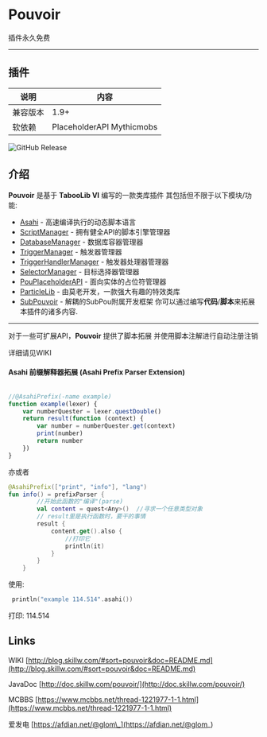 # Pouvoir

插件永久免费

---

## 插件

| 说明   | 内容                        |
|------|---------------------------|
| 兼容版本 | 1.9+                      |
| 软依赖  | PlaceholderAPI Mythicmobs |

![GitHub Release](https://img.shields.io/github/v/release/Skillw/Pouvoir)


## 介绍

**Pouvoir** 是基于 **TabooLib VI** 编写的一款类库插件
其包括但不限于以下模块/功能:

- [Asahi](https://github.com/Glom-c/Asahi) - 高速编译执行的动态脚本语言
- [ScriptManager](https://github.com/Glom-c/Pouvoir/tree/master/src/main/kotlin/com/skillw/pouvoir/api/manager/sub/script) -
  拥有健全API的脚本引擎管理器
- [DatabaseManager](https://github.com/Glom-c/Pouvoir/blob/master/src/main/kotlin/com/skillw/pouvoir/api/manager/sub/DatabaseManager.kt) -
  数据库容器管理器
- [TriggerManager](https://github.com/Glom-c/Pouvoir/blob/master/src/main/kotlin/com/skillw/pouvoir/api/manager/sub/TriggerManager.kt) -
  触发器管理器
- [TriggerHandlerManager](https://github.com/Glom-c/Pouvoir/blob/master/src/main/kotlin/com/skillw/pouvoir/api/manager/sub/TriggerHandlerManager.kt) -
  触发器处理器管理器
- [SelectorManager](https://github.com/Glom-c/Pouvoir/blob/master/src/main/kotlin/com/skillw/pouvoir/api/manager/sub/SelectorManager.kt) -
  目标选择器管理器
- [PouPlaceholderAPI](https://github.com/Glom-c/Pouvoir/blob/master/src/main/kotlin/com/skillw/pouvoir/api/manager/sub/PouPlaceholderManager.kt) -
  面向实体的占位符管理器
- [ParticleLib](https://github.com/602723113/ParticleLib) - 由莫老开发，一款强大有趣的特效类库
- [SubPouvoir](https://github.com/Glom-c/Pouvoir/blob/master/src/main/kotlin/com/skillw/pouvoir/api/plugin) -
  解耦的SubPou附属开发框架
  你可以通过编写**代码**/**脚本**来拓展本插件的诸多内容.

---

对于一些可扩展API，**Pouvoir** 提供了脚本拓展
并使用脚本注解进行自动注册注销

详细请见WIKI

#### Asahi 前缀解释器拓展 (Asahi Prefix Parser Extension)

```javascript

//@AsahiPrefix(-name example)
function example(lexer) {
    var numberQuester = lexer.questDouble()
    return result(function (context) {
        var number = numberQuester.get(context)
        print(number)
        return number
    })
}
```

亦或者

```kotlin
@AsahiPrefix(["print", "info"], "lang")
fun info() = prefixParser {
        //开始此函数的"编译"(parse)
        val content = quest<Any>()  //寻求一个任意类型对象
        // result里是执行函数时，要干的事情
        result {
            content.get().also {
                //打印它
                println(it)
            }
        }
    }
```

使用:

```kotlin
 println("example 114.514".asahi())
```

打印: 114.514

## Links

WIKI [http://blog.skillw.com/#sort=pouvoir&doc=README.md](http://blog.skillw.com/#sort=pouvoir&doc=README.md)

JavaDoc [http://doc.skillw.com/pouvoir/](http://doc.skillw.com/pouvoir/)

MCBBS [https://www.mcbbs.net/thread-1221977-1-1.html](https://www.mcbbs.net/thread-1221977-1-1.html)

爱发电 [https://afdian.net/@glom\_](https://afdian.net/@glom_)
